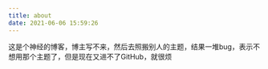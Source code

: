```yaml
---
title: about
date: 2021-06-06 15:59:26
---
```

这是个神经的博客，博主写不来，然后去照搬别人的主题，结果一堆bug，表示不想用那个主题了，但是现在又进不了GitHub，就很烦